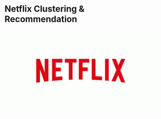 # Netflix Clustering & Recommendation

<img src="https://github.com/abhisheknagarajan/Netflix-Clustering-Problem/blob/main/tenor%20(1).gif" width="750" align="center">


